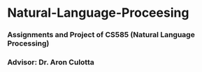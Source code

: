# Natural-Language-Proceesing

### Assignments and Project of CS585 (Natural Language Processing)
### Advisor: Dr. Aron Culotta
